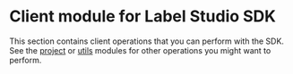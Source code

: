 # Client module for Label Studio SDK

This section contains client operations that you can perform with the SDK. See the [project](project.html) or [utils](utils.html) modules for other operations you might want to perform.
